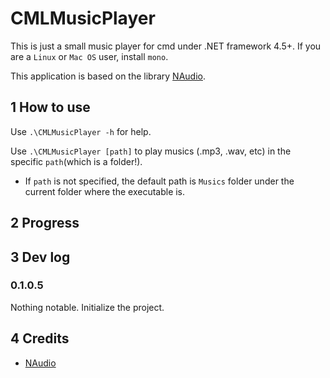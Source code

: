 # CMLMusicPlayer

This is just a small music player for cmd under .NET framework 4.5+. If you are a `Linux` or `Mac OS` user, install `mono`.

This application is based on the library [NAudio](https://github.com/naudio/NAudio).

## 1 How to use

Use `.\CMLMusicPlayer -h` for help.

Use `.\CMLMusicPlayer [path]` to play musics (.mp3, .wav, etc) in the specific `path`(which is a folder!).

- If `path` is not specified, the default path is `Musics` folder under the current folder where the executable is.

## 2 Progress

## 3 Dev log

### 0.1.0.5

Nothing notable. Initialize the project.

## 4 Credits

 - [NAudio](https://github.com/naudio/NAudio)